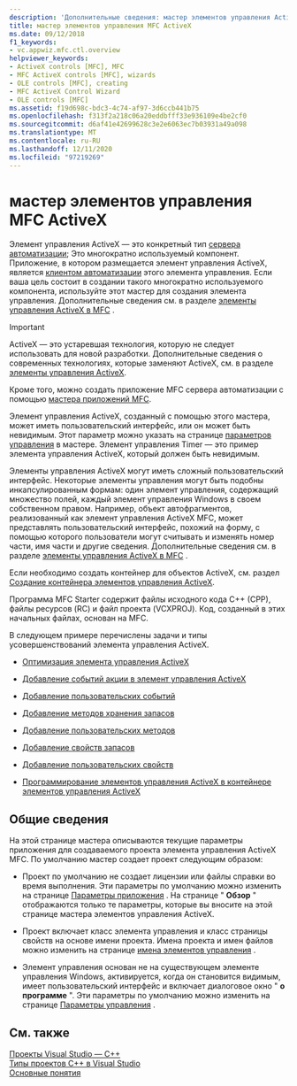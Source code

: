 ```yaml
---
description: 'Дополнительные сведения: мастер элементов управления ActiveX MFC'
title: мастер элементов управления MFC ActiveX
ms.date: 09/12/2018
f1_keywords:
- vc.appwiz.mfc.ctl.overview
helpviewer_keywords:
- ActiveX controls [MFC], MFC
- MFC ActiveX controls [MFC], wizards
- OLE controls [MFC], creating
- MFC ActiveX Control Wizard
- OLE controls [MFC]
ms.assetid: f19d698c-bdc3-4c74-af97-3d6ccb441b75
ms.openlocfilehash: f313f2a218c06a20eddbfff33e936109e4be2cf0
ms.sourcegitcommit: d6af41e42699628c3e2e6063ec7b03931a49a098
ms.translationtype: MT
ms.contentlocale: ru-RU
ms.lasthandoff: 12/11/2020
ms.locfileid: "97219269"
---
```

# <a name="mfc-activex-control-wizard"></a>мастер элементов управления MFC ActiveX

Элемент управления ActiveX — это конкретный тип [сервера автоматизации](../../mfc/automation-servers.md); Это многократно используемый компонент. Приложение, в котором размещается элемент управления ActiveX, является [клиентом автоматизации](../../mfc/automation-clients.md) этого элемента управления. Если ваша цель состоит в создании такого многократно используемого компонента, используйте этот мастер для создания элемента управления. Дополнительные сведения см. в разделе [элементы управления ActiveX в MFC](../../mfc/mfc-activex-controls.md) .

>[!IMPORTANT]
> ActiveX — это устаревшая технология, которую не следует использовать для новой разработки. Дополнительные сведения о современных технологиях, которые заменяют ActiveX, см. в разделе [элементы управления ActiveX](../activex-controls.md).

Кроме того, можно создать приложение MFC сервера автоматизации с помощью [мастера приложений MFC](../../mfc/reference/mfc-application-wizard.md).

Элемент управления ActiveX, созданный с помощью этого мастера, может иметь пользовательский интерфейс, или он может быть невидимым. Этот параметр можно указать на странице [параметров управления](../../mfc/reference/control-settings-mfc-activex-control-wizard.md) в мастере. Элемент управления Timer — это пример элемента управления ActiveX, который должен быть невидимым.

Элементы управления ActiveX могут иметь сложный пользовательский интерфейс. Некоторые элементы управления могут быть подобны инкапсулированным формам: один элемент управления, содержащий множество полей, каждый элемент управления Windows в своем собственном правом. Например, объект автофрагментов, реализованный как элемент управления ActiveX MFC, может представлять пользовательский интерфейс, похожий на форму, с помощью которого пользователи могут считывать и изменять номер части, имя части и другие сведения. Дополнительные сведения см. в разделе [элементы управления ActiveX в MFC](../../mfc/mfc-activex-controls.md) .

Если необходимо создать контейнер для объектов ActiveX, см. раздел [Создание контейнера элементов управления ActiveX](../../mfc/reference/creating-an-mfc-activex-control-container.md).

Программа MFC Starter содержит файлы исходного кода C++ (CPP), файлы ресурсов (RC) и файл проекта (VCXPROJ). Код, созданный в этих начальных файлах, основан на MFC.

В следующем примере перечислены задачи и типы усовершенствований элемента управления ActiveX.

- [Оптимизация элемента управления ActiveX](../../mfc/mfc-activex-controls-optimization.md)

- [Добавление событий акции в элемент управления ActiveX](../../mfc/mfc-activex-controls-adding-stock-events-to-an-activex-control.md)

- [Добавление пользовательских событий](../../mfc/mfc-activex-controls-adding-custom-events.md)

- [Добавление методов хранения запасов](../../mfc/mfc-activex-controls-adding-stock-methods.md)

- [Добавление пользовательских методов](../../mfc/mfc-activex-controls-adding-custom-methods.md)

- [Добавление свойств запасов](../../mfc/mfc-activex-controls-adding-stock-properties.md)

- [Добавление пользовательских свойств](../../mfc/mfc-activex-controls-adding-custom-properties.md)

- [Программирование элементов управления ActiveX в контейнере элементов управления ActiveX](../../mfc/programming-activex-controls-in-a-activex-control-container.md)

## <a name="overview"></a>Общие сведения

На этой странице мастера описываются текущие параметры приложения для создаваемого проекта элемента управления ActiveX MFC. По умолчанию мастер создает проект следующим образом:

- Проект по умолчанию не создает лицензии или файлы справки во время выполнения. Эти параметры по умолчанию можно изменить на странице [Параметры приложения](../../mfc/reference/application-settings-mfc-activex-control-wizard.md) . На странице " **Обзор** " отображаются только те параметры, которые вы вносите на этой странице мастера элементов управления ActiveX.

- Проект включает класс элемента управления и класс страницы свойств на основе имени проекта. Имена проекта и имен файлов можно изменить на странице [имена элементов управления](../../mfc/reference/control-names-mfc-activex-control-wizard.md) .

- Элемент управления основан не на существующем элементе управления Windows, активируется, когда он становится видимым, имеет пользовательский интерфейс и включает диалоговое окно " **о программе** ". Эти параметры по умолчанию можно изменить на странице [Параметры управления](../../mfc/reference/control-settings-mfc-activex-control-wizard.md) .

## <a name="see-also"></a>См. также

[Проекты Visual Studio — C++](../../build/creating-and-managing-visual-cpp-projects.md)<br/>
[Типы проектов C++ в Visual Studio](../../build/reference/visual-cpp-project-types.md)<br/>
[Основные понятия](../../atl/active-template-library-atl-concepts.md)
